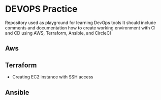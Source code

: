 # DEVOPS Practice

Repository used as playground for learning DevOps tools
It should include comments and documentation how to create working environment with CI and CD using AWS, Terraform, Ansible, and CircleCI

## Aws

## Terraform
- Creating EC2 instance with SSH access
## Ansible